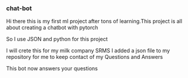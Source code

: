 ### chat-bot

Hi there this is my first ml project after tons of learning.This project is all about creating a chatbot with pytorch

So I use JSON and python for this project

I will crete this for my milk company SRMS
I added a json file to my repository  for me to keep contact of my Questions and Answers

This bot now answers your questions